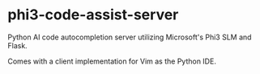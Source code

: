 # phi3-code-assist-server
Python AI code autocompletion server utilizing Microsoft's Phi3 SLM and Flask.

Comes with a client implementation for Vim as the Python IDE.
